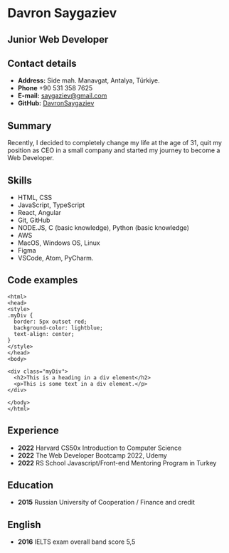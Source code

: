 # Davron Saygaziev

## Junior Web Developer

## Contact details
- **Address:** Side mah. Manavgat, Antalya, Türkiye.
- **Phone** +90 531 358 7625
- **E-mail:** saygaziev@gmail.com
- **GitHub:** [DavronSaygaziev](https://github.com/DavronSaygaziev)

## Summary
Recently, I decided to completely change my life at the age of 31, quit my position as CEO in a small company and started my journey to become a Web Developer.

## Skills
- HTML, CSS
- JavaScript, TypeScript
- React, Angular
- Git, GitHub
- NODE.JS, C (basic knowledge), Python (basic knowledge)
- AWS
- MacOS, Windows OS, Linux
- Figma
- VSCode, Atom, PyCharm.

## Code examples
    <html>
    <head>
    <style>
    .myDiv {
      border: 5px outset red;
      background-color: lightblue;
      text-align: center;
    }
    </style>
    </head>
    <body>
    
    <div class="myDiv">
      <h2>This is a heading in a div element</h2>
      <p>This is some text in a div element.</p>
    </div>
    
    </body>
    </html>

## Experience
- **2022** Harvard CS50x Introduction to Computer Science
- **2022** The Web Developer Bootcamp 2022, Udemy
- **2022** RS School Javascript/Front-end Mentoring Program in Turkey

## Education 
- **2015** Russian University of Cooperation / Finance and credit

## English 
- **2016** IELTS exam overall band score 5,5
